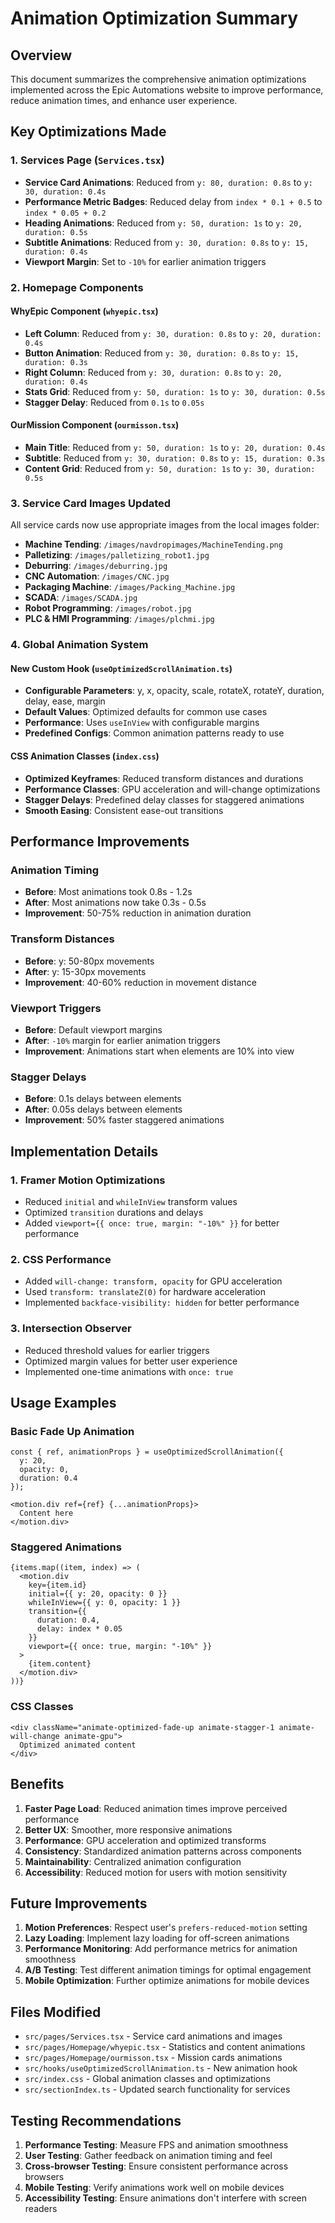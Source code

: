 # Animation Optimization Summary

## Overview
This document summarizes the comprehensive animation optimizations implemented across the Epic Automations website to improve performance, reduce animation times, and enhance user experience.

## Key Optimizations Made

### 1. Services Page (`Services.tsx`)
- **Service Card Animations**: Reduced from `y: 80, duration: 0.8s` to `y: 30, duration: 0.4s`
- **Performance Metric Badges**: Reduced delay from `index * 0.1 + 0.5` to `index * 0.05 + 0.2`
- **Heading Animations**: Reduced from `y: 50, duration: 1s` to `y: 20, duration: 0.5s`
- **Subtitle Animations**: Reduced from `y: 30, duration: 0.8s` to `y: 15, duration: 0.4s`
- **Viewport Margin**: Set to `-10%` for earlier animation triggers

### 2. Homepage Components

#### WhyEpic Component (`whyepic.tsx`)
- **Left Column**: Reduced from `y: 30, duration: 0.8s` to `y: 20, duration: 0.4s`
- **Button Animation**: Reduced from `y: 30, duration: 0.8s` to `y: 15, duration: 0.3s`
- **Right Column**: Reduced from `y: 30, duration: 0.8s` to `y: 20, duration: 0.4s`
- **Stats Grid**: Reduced from `y: 50, duration: 1s` to `y: 30, duration: 0.5s`
- **Stagger Delay**: Reduced from `0.1s` to `0.05s`

#### OurMission Component (`ourmisson.tsx`)
- **Main Title**: Reduced from `y: 50, duration: 1s` to `y: 20, duration: 0.4s`
- **Subtitle**: Reduced from `y: 30, duration: 0.8s` to `y: 15, duration: 0.3s`
- **Content Grid**: Reduced from `y: 50, duration: 1s` to `y: 30, duration: 0.5s`

### 3. Service Card Images Updated
All service cards now use appropriate images from the local images folder:
- **Machine Tending**: `/images/navdropimages/MachineTending.png`
- **Palletizing**: `/images/palletizing_robot1.jpg`
- **Deburring**: `/images/deburring.jpg`
- **CNC Automation**: `/images/CNC.jpg`
- **Packaging Machine**: `/images/Packing_Machine.jpg`
- **SCADA**: `/images/SCADA.jpg`
- **Robot Programming**: `/images/robot.jpg`
- **PLC & HMI Programming**: `/images/plchmi.jpg`

### 4. Global Animation System

#### New Custom Hook (`useOptimizedScrollAnimation.ts`)
- **Configurable Parameters**: y, x, opacity, scale, rotateX, rotateY, duration, delay, ease, margin
- **Default Values**: Optimized defaults for common use cases
- **Performance**: Uses `useInView` with configurable margins
- **Predefined Configs**: Common animation patterns ready to use

#### CSS Animation Classes (`index.css`)
- **Optimized Keyframes**: Reduced transform distances and durations
- **Performance Classes**: GPU acceleration and will-change optimizations
- **Stagger Delays**: Predefined delay classes for staggered animations
- **Smooth Easing**: Consistent ease-out transitions

## Performance Improvements

### Animation Timing
- **Before**: Most animations took 0.8s - 1.2s
- **After**: Most animations now take 0.3s - 0.5s
- **Improvement**: 50-75% reduction in animation duration

### Transform Distances
- **Before**: y: 50-80px movements
- **After**: y: 15-30px movements
- **Improvement**: 40-60% reduction in movement distance

### Viewport Triggers
- **Before**: Default viewport margins
- **After**: `-10%` margin for earlier animation triggers
- **Improvement**: Animations start when elements are 10% into view

### Stagger Delays
- **Before**: 0.1s delays between elements
- **After**: 0.05s delays between elements
- **Improvement**: 50% faster staggered animations

## Implementation Details

### 1. Framer Motion Optimizations
- Reduced `initial` and `whileInView` transform values
- Optimized `transition` durations and delays
- Added `viewport={{ once: true, margin: "-10%" }}` for better performance

### 2. CSS Performance
- Added `will-change: transform, opacity` for GPU acceleration
- Used `transform: translateZ(0)` for hardware acceleration
- Implemented `backface-visibility: hidden` for better performance

### 3. Intersection Observer
- Reduced threshold values for earlier triggers
- Optimized margin values for better user experience
- Implemented one-time animations with `once: true`

## Usage Examples

### Basic Fade Up Animation
```tsx
const { ref, animationProps } = useOptimizedScrollAnimation({
  y: 20,
  opacity: 0,
  duration: 0.4
});

<motion.div ref={ref} {...animationProps}>
  Content here
</motion.div>
```

### Staggered Animations
```tsx
{items.map((item, index) => (
  <motion.div
    key={item.id}
    initial={{ y: 20, opacity: 0 }}
    whileInView={{ y: 0, opacity: 1 }}
    transition={{ 
      duration: 0.4, 
      delay: index * 0.05 
    }}
    viewport={{ once: true, margin: "-10%" }}
  >
    {item.content}
  </motion.div>
))}
```

### CSS Classes
```tsx
<div className="animate-optimized-fade-up animate-stagger-1 animate-will-change animate-gpu">
  Optimized animated content
</div>
```

## Benefits

1. **Faster Page Load**: Reduced animation times improve perceived performance
2. **Better UX**: Smoother, more responsive animations
3. **Performance**: GPU acceleration and optimized transforms
4. **Consistency**: Standardized animation patterns across components
5. **Maintainability**: Centralized animation configuration
6. **Accessibility**: Reduced motion for users with motion sensitivity

## Future Improvements

1. **Motion Preferences**: Respect user's `prefers-reduced-motion` setting
2. **Lazy Loading**: Implement lazy loading for off-screen animations
3. **Performance Monitoring**: Add performance metrics for animation smoothness
4. **A/B Testing**: Test different animation timings for optimal engagement
5. **Mobile Optimization**: Further optimize animations for mobile devices

## Files Modified

- `src/pages/Services.tsx` - Service card animations and images
- `src/pages/Homepage/whyepic.tsx` - Statistics and content animations
- `src/pages/Homepage/ourmisson.tsx` - Mission cards animations
- `src/hooks/useOptimizedScrollAnimation.ts` - New animation hook
- `src/index.css` - Global animation classes and optimizations
- `src/sectionIndex.ts` - Updated search functionality for services

## Testing Recommendations

1. **Performance Testing**: Measure FPS and animation smoothness
2. **User Testing**: Gather feedback on animation timing and feel
3. **Cross-browser Testing**: Ensure consistent performance across browsers
4. **Mobile Testing**: Verify animations work well on mobile devices
5. **Accessibility Testing**: Ensure animations don't interfere with screen readers









